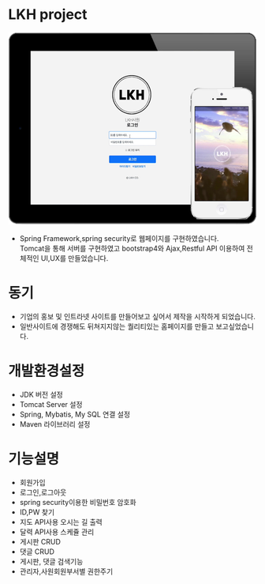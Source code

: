 # LKH project
![Alt text](/img/Project.png)
- Spring Framework,spring security로 웹페이지를 구현하였습니다. <br> Tomcat을 통해 서버를 구현하였고 bootstrap4와 Ajax,Restful API 이용하여 전체적인 UI,UX를 만들었습니다.<br> 

# 동기
- 기업의 홍보 및 인트라넷 사이트를 만들어보고 싶어서 제작을 시작하게 되었습니다.  
- 일반사이트에 경쟁해도 뒤쳐지지않는 퀄리티있는 홈페이지를 만들고 보고싶었습니다.

# 개발환경설정
- JDK 버전 설정 
- Tomcat Server 설정
- Spring, Mybatis, My SQL 연결 설정
- Maven 라이브러리 설정

# 기능설명
- 회원가입<br>
- 로그인,로그아웃<br>
- spring security이용한 비밀번호 암호화<br>
- ID,PW 찾기<br>
- 지도 API사용 오시는 길 출력<br>
- 달력 API사용 스케쥴 관리 <br>
- 게시판 CRUD<br>
- 댓글 CRUD<br>
- 게시판, 댓글 검색기능<br> 
- 관리자,사원회원부서별 권한주기 <br>

